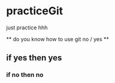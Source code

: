 # practiceGit
just practice hhh

** do you know how to use git no / yes **
## if yes then yes 
### if no then no
